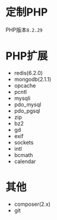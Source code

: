 # 定制PHP

PHP版本`8.2.29`

# PHP扩展

- redis(6.2.0)
- mongodb(2.1.1)
- opcache
- pcntl
- mysqli
- pdo_mysql
- pdo_pgsql
- zip
- bz2
- gd
- exif
- sockets
- intl
- bcmath
- calendar

# 其他

- composer(2.x)
- git
